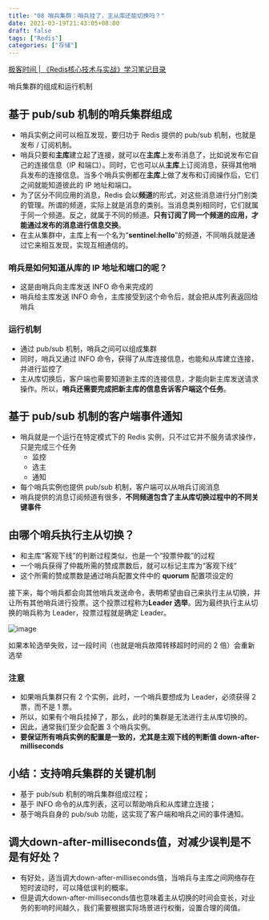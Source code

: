 ```yaml
---
title: "08 哨兵集群：哨兵挂了，主从库还能切换吗？"
date: 2021-03-19T21:43:05+08:00
draft: false
tags: ["Redis"]
categories: ["存储"]
---
```


[极客时间 | 《Redis核心技术与实战》学习笔记目录](../dir)

哨兵集群的组成和运行机制

## 基于 pub/sub 机制的哨兵集群组成

- 哨兵实例之间可以相互发现，要归功于 Redis 提供的 pub/sub 机制，也就是发布 / 订阅机制。
- 哨兵只要和**主库**建立起了连接，就可以在**主库**上发布消息了，比如说发布它自己的连接信息（IP 和端口）。同时，它也可以从**主库**上订阅消息，获得其他哨兵发布的连接信息。当多个哨兵实例都在**主库**上做了发布和订阅操作后，它们之间就能知道彼此的 IP 地址和端口。
- 为了区分不同应用的消息，Redis 会以**频道**的形式，对这些消息进行分门别类的管理。所谓的频道，实际上就是消息的类别。当消息类别相同时，它们就属于同一个频道。反之，就属于不同的频道。**只有订阅了同一个频道的应用，才能通过发布的消息进行信息交换**。
- 在主从集群中，主库上有一个名为“**__sentinel__:hello**”的频道，不同哨兵就是通过它来相互发现，实现互相通信的。

### 哨兵是如何知道从库的 IP 地址和端口的呢？

- 这是由哨兵向主库发送 INFO 命令来完成的
- 哨兵给主库发送 INFO 命令，主库接受到这个命令后，就会把从库列表返回给哨兵

### 运行机制

- 通过 pub/sub 机制，哨兵之间可以组成集群
- 同时，哨兵又通过 INFO 命令，获得了从库连接信息，也能和从库建立连接，并进行监控了
- 主从库切换后，客户端也需要知道新主库的连接信息，才能向新主库发送请求操作。所以，**哨兵还需要完成把新主库的信息告诉客户端这个任务**。

## 基于 pub/sub 机制的客户端事件通知

- 哨兵就是一个运行在特定模式下的 Redis 实例，只不过它并不服务请求操作，只是完成三个任务
  - 监控
  - 选主
  - 通知
- 每个哨兵实例也提供 pub/sub 机制，客户端可以从哨兵订阅消息
- 哨兵提供的消息订阅频道有很多，**不同频道包含了主从库切换过程中的不同关键事件**

## 由哪个哨兵执行主从切换？

- 和主库“客观下线”的判断过程类似，也是一个“投票仲裁”的过程
- 一个哨兵获得了仲裁所需的赞成票数后，就可以标记主库为“客观下线”
- 这个所需的赞成票数是通过哨兵配置文件中的 **quorum** 配置项设定的

接下来，每个哨兵都会向其他哨兵发送命令，表明希望由自己来执行主从切换，并让所有其他哨兵进行投票。这个投票过程称为**Leader 选举**。因为最终执行主从切换的哨兵称为 Leader，投票过程就是确定 Leader。

![image](../../../../../post/storage/redis/geekbang/images/chap08-1.jpg)

如果本轮选举失败，过一段时间（也就是哨兵故障转移超时时间的 2 倍）会重新选举

### 注意

- 如果哨兵集群只有 2 个实例，此时，一个哨兵要想成为 Leader，必须获得 2 票，而不是 1 票。
- 所以，如果有个哨兵挂掉了，那么，此时的集群是无法进行主从库切换的。
- 因此，通常我们至少会配置 3 个哨兵实例。
- **要保证所有哨兵实例的配置是一致的，尤其是主观下线的判断值 down-after-milliseconds**

## 小结：支持哨兵集群的关键机制

- 基于 pub/sub 机制的哨兵集群组成过程；
- 基于 INFO 命令的从库列表，这可以帮助哨兵和从库建立连接；
- 基于哨兵自身的 pub/sub 功能，这实现了客户端和哨兵之间的事件通知。

## 调大down-after-milliseconds值，对减少误判是不是有好处？

- 有好处，适当调大down-after-milliseconds值，当哨兵与主库之间网络存在短时波动时，可以降低误判的概率。
- 但是调大down-after-milliseconds值也意味着主从切换的时间会变长，对业务的影响时间越久，我们需要根据实际场景进行权衡，设置合理的阈值。

